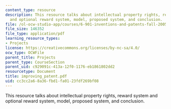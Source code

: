 ```yaml
---
content_type: resource
description: This resource talks about intellectual property rights, reward system
  and optional reward system, model, proposed system, and conclusion.
file: /ol-ocw-studio-app/courses/6-901-inventions-and-patents-fall-2005/cc3cc2a68a36fbd1fa0123fdf269bf08_improving_patent.pdf
file_size: 146352
file_type: application/pdf
learning_resource_types:
- Projects
license: https://creativecommons.org/licenses/by-nc-sa/4.0/
ocw_type: OCWFile
parent_title: Projects
parent_type: CourseSection
parent_uid: c929091c-413a-12f0-1176-eb1861802dd2
resourcetype: Document
title: improving_patent.pdf
uid: cc3cc2a6-8a36-fbd1-fa01-23fdf269bf08
---
```

This resource talks about intellectual property rights, reward system and optional reward system, model, proposed system, and conclusion.